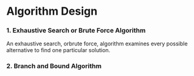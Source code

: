 # Algorithm Design

### 1. Exhaustive Search or Brute Force Algorithm

An exhaustive search, orbrute force, algorithm examines every possible alternative to find one particular solution.

### 2. Branch and Bound Algorithm  





